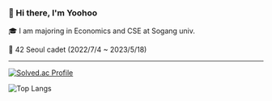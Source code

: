 <!--<div align="center">-->

### 🤗 Hi there, I'm Yoohoo

🎓 I am majoring in Economics and CSE at Sogang univ.
  
🌱 42 Seoul cadet (2022/7/4 ~ 2023/5/18)

</div>

<hr>

<!--<div align="center">-->

<!-- [![seoshin's 42 stats](https://badge42.vercel.app/api/v2/cl56gccpe001109mava0fxil5/stats?cursusId=21&coalitionId=88)](https://github.com/JaeSeoKim/badge42) -->

<!-- ### ✏ solved.ac -->
[![Solved.ac Profile](http://mazassumnida.wtf/api/v2/generate_badge?boj=yoohoo030)](https://solved.ac/yoohoo030/)

<!--
### 🗡 Stack
<img src="https://img.shields.io/badge/C-A8B9CC?style=for-the-badge&logo=C&logoColor=white">
<img src="https://img.shields.io/badge/C++-00599C?style=for-the-badge&logo=c%2B%2B&logoColor=white">
<img src="https://img.shields.io/badge/Python-3776AB?style=for-the-badge&logo=Python&logoColor=white">
<img src="https://img.shields.io/badge/java-007396?style=for-the-badge&logo=java&logoColor=white">
<br>
<img src="https://img.shields.io/badge/html5-E34F26?style=for-the-badge&logo=html5&logoColor=white">
<img src="https://img.shields.io/badge/css-1572B6?style=for-the-badge&logo=css3&logoColor=white">
<img src="https://img.shields.io/badge/javascript-F7DF1E?style=for-the-badge&logo=javascript&logoColor=black">
<img src="https://img.shields.io/badge/react-61DAFB?style=for-the-badge&logo=react&logoColor=black">
<br>
<img src="https://img.shields.io/badge/django-092E20?style=for-the-badge&logo=django&logoColor=white">
<img src="https://img.shields.io/badge/mysql-4479A1?style=for-the-badge&logo=mysql&logoColor=white">
<img src="https://img.shields.io/badge/git-F05032?style=for-the-badge&logo=git&logoColor=white">
<br>

### 🗡 Studying
<img src="https://img.shields.io/badge/linux-FCC624?style=for-the-badge&logo=linux&logoColor=black">
<img src="https://img.shields.io/badge/node.js-5FA04E?style=for-the-badge&logo=Node.js&logoColor=white">
<img src="https://img.shields.io/badge/express-000000?style=for-the-badge&logo=express&logoColor=white">
<br>
<br>
-->

<!-- ![Anurag's github stats](https://github-readme-stats.vercel.app/api?username=rainshowerr) -->
![Top Langs](https://github-readme-stats.vercel.app/api/top-langs/?username=rainshowerr&layout=compact)

<!--
**YOOHOO0/YOOHOO0** is a ✨ _special_ ✨ repository because its `README.md` (this file) appears on your GitHub profile.

Here are some ideas to get you started:

- 🔭 I’m currently working on ...
- 🌱 I’m currently learning ...
- 👯 I’m looking to collaborate on ...
- 🤔 I’m looking for help with ...
- 💬 Ask me about ...
- 📫 How to reach me: ...
- 😄 Pronouns: ...
- ⚡ Fun fact: ...
-->
